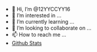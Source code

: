 - 👋 Hi, I’m @12YYCCYY16
- 👀 I’m interested in ...
- 🌱 I’m currently learning ...
- 💞️ I’m looking to collaborate on ...
- 📫 How to reach me ...
- [Github Stats](https://github-readme-stats.vercel.app/api?username=12YYCCYY16&show_icons=true)

<!---
Yoon-Chanyoung/Yoon-Chanyoung is a ✨ special ✨ repository because its `README.md` (this file) appears on your GitHub profile.
You can click the Preview link to take a look at your changes.
--->
